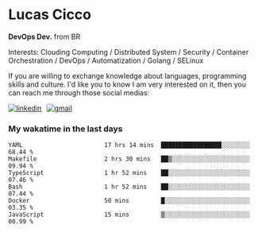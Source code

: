 # Lucas Cicco

**DevOps Dev.** from BR

Interests: Clouding Computing / Distributed System / Security / Container Orchestration / DevOps / Automatization / Golang / SELinux

If you are willing to exchange knowledge about languages, programming skills and culture. I'd like you to know I am very interested on it, then you can reach me through those social medias:

<div style="display: flex; align-items: center; gap: 10px;">
  <a href="https://www.linkedin.com/in/lucas-vitor-de-cicco" target="_blank">
    <img
      src="https://img.shields.io/badge/-LinkedIn-%230077B5?style=for-the-badge&logo=linkedin&logoColor=white"
      alt="linkedin"
      target="_blank" 
    />
  </a>
  <a href="mailto:lucasvitorx1@gmail.com">
      <img
        src="https://img.shields.io/badge/-Gmail-%23333?style=for-the-badge&logo=gmail&logoColor=white"
        alt="gmail"
        target="_blank"
      />
  </a>
</div>

### My wakatime in the last days

<!--START_SECTION:waka-->

```text
YAML                       17 hrs 14 mins  █████████████████░░░░░░░░   68.44 %
Makefile                   2 hrs 30 mins   ██▒░░░░░░░░░░░░░░░░░░░░░░   09.94 %
TypeScript                 1 hr 52 mins    ██░░░░░░░░░░░░░░░░░░░░░░░   07.46 %
Bash                       1 hr 52 mins    ██░░░░░░░░░░░░░░░░░░░░░░░   07.44 %
Docker                     50 mins         █░░░░░░░░░░░░░░░░░░░░░░░░   03.35 %
JavaScript                 15 mins         ▒░░░░░░░░░░░░░░░░░░░░░░░░   00.99 %
```

<!--END_SECTION:waka-->
